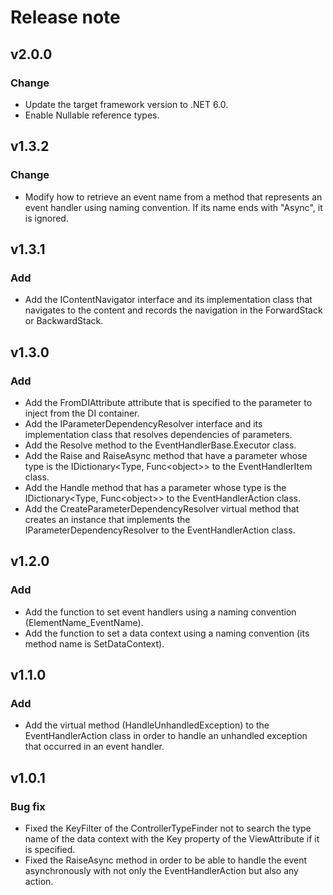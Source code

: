 # Release note

## v2.0.0

### Change

- Update the target framework version to .NET 6.0.
- Enable Nullable reference types.

## v1.3.2

### Change

- Modify how to retrieve an event name from a method that represents an event handler using naming convention. If its name ends with "Async", it is ignored.

## v1.3.1

### Add

- Add the IContentNavigator interface and its implementation class that navigates to the content and records the navigation in the ForwardStack or BackwardStack.

## v1.3.0

### Add

- Add the FromDIAttribute attribute that is specified to the parameter to inject from the DI container.
- Add the IParameterDependencyResolver interface and its implementation class that resolves dependencies of parameters.
- Add the Resolve method to the EventHandlerBase.Executor class.
- Add the Raise and RaiseAsync method that have a parameter whose type is the IDictionary<Type, Func&lt;object&gt;> to the EventHandlerItem class.
- Add the Handle method that has a parameter whose type is the IDictionary<Type, Func&lt;object&gt;> to the EventHandlerAction class.
- Add the CreateParameterDependencyResolver virtual method that creates an instance that implements the IParameterDependencyResolver to the EventHandlerAction class.

## v1.2.0

### Add

- Add the function to set event handlers using a naming convention (ElementName_EventName).
- Add the function to set a data context using a naming convention (its method name is SetDataContext).

## v1.1.0

### Add

- Add the virtual method (HandleUnhandledException) to the EventHandlerAction class in order to handle an unhandled exception that occurred in an event handler.

## v1.0.1

### Bug fix

- Fixed the KeyFilter of the ControllerTypeFinder not to search the type name of the data context with the Key property of the ViewAttribute if it is specified.
- Fixed the RaiseAsync method in order to be able to handle the event asynchronously with not only the EventHandlerAction but also any action.